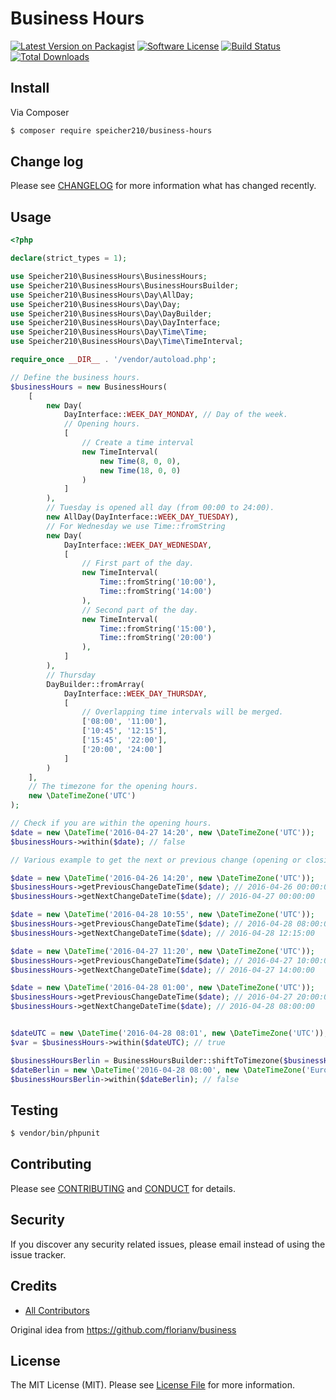 # Business Hours

[![Latest Version on Packagist][ico-version]][link-packagist]
[![Software License][ico-license]](LICENSE.md)
[![Build Status][ico-ci]][link-ci]
[![Total Downloads][ico-downloads]][link-downloads]

## Install

Via Composer

``` bash
$ composer require speicher210/business-hours
```

## Change log

Please see [CHANGELOG](CHANGELOG.md) for more information what has changed recently.

## Usage

```php
<?php

declare(strict_types = 1);

use Speicher210\BusinessHours\BusinessHours;
use Speicher210\BusinessHours\BusinessHoursBuilder;
use Speicher210\BusinessHours\Day\AllDay;
use Speicher210\BusinessHours\Day\Day;
use Speicher210\BusinessHours\Day\DayBuilder;
use Speicher210\BusinessHours\Day\DayInterface;
use Speicher210\BusinessHours\Day\Time\Time;
use Speicher210\BusinessHours\Day\Time\TimeInterval;

require_once __DIR__ . '/vendor/autoload.php';

// Define the business hours.
$businessHours = new BusinessHours(
    [
        new Day(
            DayInterface::WEEK_DAY_MONDAY, // Day of the week.
            // Opening hours.
            [
                // Create a time interval
                new TimeInterval(
                    new Time(8, 0, 0),
                    new Time(18, 0, 0)
                )
            ]
        ),
        // Tuesday is opened all day (from 00:00 to 24:00).
        new AllDay(DayInterface::WEEK_DAY_TUESDAY),
        // For Wednesday we use Time::fromString
        new Day(
            DayInterface::WEEK_DAY_WEDNESDAY,
            [
                // First part of the day.
                new TimeInterval(
                    Time::fromString('10:00'),
                    Time::fromString('14:00')
                ),
                // Second part of the day.
                new TimeInterval(
                    Time::fromString('15:00'),
                    Time::fromString('20:00')
                ),
            ]
        ),
        // Thursday
        DayBuilder::fromArray(
            DayInterface::WEEK_DAY_THURSDAY,
            [
                // Overlapping time intervals will be merged.
                ['08:00', '11:00'],
                ['10:45', '12:15'],
                ['15:45', '22:00'],
                ['20:00', '24:00']
            ]
        )
    ],
    // The timezone for the opening hours.
    new \DateTimeZone('UTC')
);

// Check if you are within the opening hours.
$date = new \DateTime('2016-04-27 14:20', new \DateTimeZone('UTC'));
$businessHours->within($date); // false

// Various example to get the next or previous change (opening or closing).

$date = new \DateTime('2016-04-26 14:20', new \DateTimeZone('UTC'));
$businessHours->getPreviousChangeDateTime($date); // 2016-04-26 00:00:00
$businessHours->getNextChangeDateTime($date); // 2016-04-27 00:00:00

$date = new \DateTime('2016-04-28 10:55', new \DateTimeZone('UTC'));
$businessHours->getPreviousChangeDateTime($date); // 2016-04-28 08:00:00
$businessHours->getNextChangeDateTime($date); // 2016-04-28 12:15:00

$date = new \DateTime('2016-04-27 11:20', new \DateTimeZone('UTC'));
$businessHours->getPreviousChangeDateTime($date); // 2016-04-27 10:00:00
$businessHours->getNextChangeDateTime($date); // 2016-04-27 14:00:00

$date = new \DateTime('2016-04-28 01:00', new \DateTimeZone('UTC'));
$businessHours->getPreviousChangeDateTime($date); // 2016-04-27 20:00:00
$businessHours->getNextChangeDateTime($date); // 2016-04-28 08:00:00


$dateUTC = new \DateTime('2016-04-28 08:01', new \DateTimeZone('UTC'));
$var = $businessHours->within($dateUTC); // true

$businessHoursBerlin = BusinessHoursBuilder::shiftToTimezone($businessHours, new \DateTimeZone('Europe/Berlin'));
$dateBerlin = new \DateTime('2016-04-28 08:00', new \DateTimeZone('Europe/Berlin'));
$businessHoursBerlin->within($dateBerlin); // false
```

## Testing

``` bash
$ vendor/bin/phpunit
```

## Contributing

Please see [CONTRIBUTING](CONTRIBUTING.md) and [CONDUCT](CONDUCT.md) for details.

## Security

If you discover any security related issues, please email instead of using the issue tracker.

## Credits

- [All Contributors][link-contributors]

Original idea from https://github.com/florianv/business

## License

The MIT License (MIT). Please see [License File](LICENSE.md) for more information.

[ico-version]: https://img.shields.io/packagist/v/Speicher210/business-hours.svg?style=flat-square
[ico-license]: https://img.shields.io/badge/license-MIT-brightgreen.svg?style=flat-square
[ico-ci]: https://github.com/Speicher210/business-hours/workflows/Build/badge.svg
[ico-downloads]: https://img.shields.io/packagist/dt/Speicher210/business-hours.svg?style=flat-square

[link-packagist]: https://packagist.org/packages/Speicher210/business-hours
[link-ci]: https://github.com/Speicher210/business-hours/commits/master
[link-downloads]: https://packagist.org/packages/Speicher210/business-hours
[link-author]: https://github.com/dragosprotung
[link-contributors]: ../../contributors
